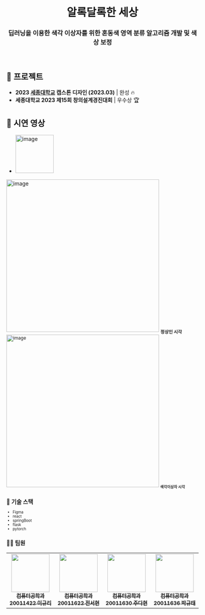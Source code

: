 <h1 align="center"> 알록달록한 세상 </h1>



<h3 align="center">딥러닝을 이용한 색각 이상자를 위한 혼동색 영역 분류 알고리즘 개발 및 색상 보정</h3>

</br>

## 🎉 프로젝트

- **2023 [세종대학교](http://www.sejong.ac.kr) 캡스톤 디자인  (2023.03)**  |  완성 🔥
- **세종대학교 2023 제15회 창의설계경진대회**  |  우수상 🏆 

## 🎦 시연 영상

- [<img width="100" alt="image" src="https://github.com/2023-9Capstone/.github/assets/77824364/6bc0a1aa-bb48-4df0-baec-9c703ded6c12" width="50px;">](https://www.youtube.com/watch?v=zbB5P4mDULg)


<img width="400" alt="image" src="https://github.com/2023-9Capstone/.github/assets/77824364/7d5425a3-2a53-4d98-b68e-d9a6c7cdc014">
<sub><b>정상인 시각</b>
<img width="400" alt="image" src="https://github.com/2023-9Capstone/.github/assets/77824364/b10ab85f-ca2d-4166-b4ec-5a63a7aef351">
<sub><b>색각이상자 시각</b>


## 🌈 기술 스택

- Figma
- react
- springBoot
- flask
- pytorch

## 👩‍💻 팀원

<table>
  <tr>
     <td align="center"><a href="https://github.com/cu29635"><img src="https://github.com/cu29635.png" width="100px;" alt=""/><br/><sub><b>컴퓨터공학과 20011422 이규리</b></sub></a><br/></td>
     <td align="center"><a href="https://github.com/Seohyun-0206"><img src="https://github.com/Seohyun-0206.png" width="100px;" alt=""/><br/><sub><b>컴퓨터공학과 20011622 전서현</b></sub></a><br/></td>
     <td align="center"><a href="https://github.com/judahhh"><img src="https://github.com/judahhh.png" width="100px;" alt=""/><br/><sub><b>컴퓨터공학과 20011630 주다현</b></sub></a><br/></td>
     <td align="center"><a href="https://github.com/KyuTae98"><img src="https://github.com/KyuTae98.png" width="100px;" alt=""/><br/><sub><b>컴퓨터공학과 20011636 박규태</b></sub></a><br/></td>
  </tr>
</table>

